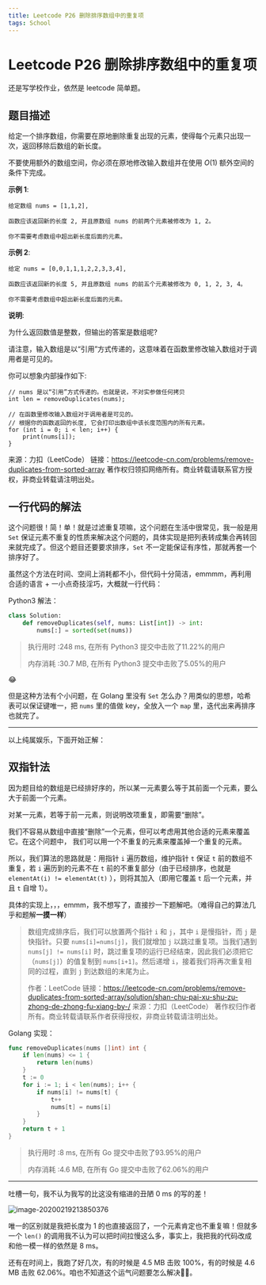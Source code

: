 ```yaml
---
title: Leetcode P26 删除排序数组中的重复项
tags: School
---
```


# Leetcode P26 删除排序数组中的重复项

还是写学校作业，依然是 leetcode 简单题。

## 题目描述

给定一个排序数组，你需要在原地删除重复出现的元素，使得每个元素只出现一次，返回移除后数组的新长度。

不要使用额外的数组空间，你必须在原地修改输入数组并在使用 $O(1)$ 额外空间的条件下完成。

**示例 1**:

```
给定数组 nums = [1,1,2], 

函数应该返回新的长度 2, 并且原数组 nums 的前两个元素被修改为 1, 2。 

你不需要考虑数组中超出新长度后面的元素。
```

**示例 2**:

```
给定 nums = [0,0,1,1,1,2,2,3,3,4],

函数应该返回新的长度 5, 并且原数组 nums 的前五个元素被修改为 0, 1, 2, 3, 4。

你不需要考虑数组中超出新长度后面的元素。
```

**说明**:

为什么返回数值是整数，但输出的答案是数组呢?

请注意，输入数组是以“引用”方式传递的，这意味着在函数里修改输入数组对于调用者是可见的。

你可以想象内部操作如下:

```
// nums 是以“引用”方式传递的。也就是说，不对实参做任何拷贝
int len = removeDuplicates(nums);

// 在函数里修改输入数组对于调用者是可见的。
// 根据你的函数返回的长度, 它会打印出数组中该长度范围内的所有元素。
for (int i = 0; i < len; i++) {
    print(nums[i]);
}
```

来源：力扣（LeetCode）
链接：https://leetcode-cn.com/problems/remove-duplicates-from-sorted-array
著作权归领扣网络所有。商业转载请联系官方授权，非商业转载请注明出处。

## 一行代码的解法

这个问题很！简！单！就是过滤重复项嘛，这个问题在生活中很常见，我一般是用 `Set` 保证元素不重复的性质来解决这个问题的，具体实现是把列表转成集合再转回来就完成了。但这个题目还要要求排序，`Set` 不一定能保证有序性，那就再套一个排序好了。

虽然这个方法在时间、空间上消耗都不小，但代码十分简洁，emmmm，再利用合适的语言 + 一小点奇技淫巧，大概就一行代码：

Python3 解法：

```python
class Solution:
    def removeDuplicates(self, nums: List[int]) -> int:
        nums[:] = sorted(set(nums))
```

> 执行用时 :248 ms, 在所有 Python3 提交中击败了11.22%的用户
>
> 内存消耗 :30.7 MB, 在所有 Python3 提交中击败了5.05%的用户

😂

但是这种方法有个小问题，在 Golang 里没有 `Set` 怎么办？用类似的思想，哈希表可以保证键唯一，把 `nums` 里的值做 key，全放入一个 `map` 里，迭代出来再排序也就完了。

---

以上纯属娱乐，下面开始正解：

## 双指针法

因为题目给的数组是已经排好序的，所以某一元素要么等于其前面一个元素，要么大于前面一个元素。

对某一元素，若等于前一元素，则说明改项重复，即需要“删除”。

我们不容易从数组中直接“删除”一个元素，但可以考虑用其他合适的元素来覆盖它。在这个问题中， 我们可以用一个不重复的元素来覆盖掉一个重复的元素。

所以，我们算法的思路就是：用指针 `i` 遍历数组，维护指针 `t` 保证 `t` 前的数组不重复，若 `i` 遍历到的元素不在 `t` 前的不重复部分（由于已经排序，也就是 `elementAt(i) != elementAt(t)` ），则将其加入（即用它覆盖 `t` 后一个元素，并且 `t` 自增 1）。

具体的实现上，，，emmm，我不想写了，直接抄一下题解吧。（难得自己的算法几乎和题解**一摸一样**）

> 数组完成排序后，我们可以放置两个指针 `i` 和 `j`，其中 `i` 是慢指针，而 `j` 是快指针。只要 `nums[i]=nums[j]`，我们就增加 `j` 以跳过重复项。当我们遇到 `nums[j] != nums[i]` 时，跳过重复项的运行已经结束，因此我们必须把它（`nums[j]`）的值复制到 `nums[i+1]`。然后递增 `i`，接着我们将再次重复相同的过程，直到 `j` 到达数组的末尾为止。
>
> 作者：LeetCode
> 链接：https://leetcode-cn.com/problems/remove-duplicates-from-sorted-array/solution/shan-chu-pai-xu-shu-zu-zhong-de-zhong-fu-xiang-by-/
> 来源：力扣（LeetCode）
> 著作权归作者所有。商业转载请联系作者获得授权，非商业转载请注明出处。

Golang 实现：

```go
func removeDuplicates(nums []int) int {
    if len(nums) <= 1 {
        return len(nums)
    }
    t := 0
    for i := 1; i < len(nums); i++ {
        if nums[i] != nums[t] {
            t++
            nums[t] = nums[i]
        }
    }
    return t + 1
}
```

> 执行用时 :8 ms, 在所有 Go 提交中击败了93.95%的用户
>
> 内存消耗 :4.6 MB, 在所有 Go 提交中击败了62.06%的用户

---

吐槽一句，我不认为我写的比这没有缩进的丑陋 0 ms 的写的差！

![image-20200219213850376](https://tva1.sinaimg.cn/large/0082zybpgy1gc21h8o0kqj31to0n479r.jpg)

唯一的区别就是我把长度为 1 的也直接返回了，一个元素肯定也不重复嘛！但就多一个 `len()` 的调用我不认为可以把时间拉慢这么多，事实上，我把我的代码改成和他一模一样的依然是 8 ms。

还有在时间上，我跑了好几次，有的时候是 4.5 MB 击败 100%，有的时候是 4.6 MB 击败 62.06%。咱也不知道这个运气问题要怎么解决🤷‍♂️。

